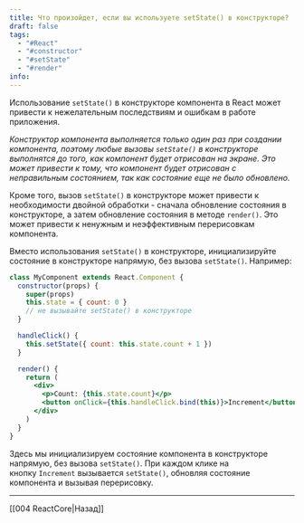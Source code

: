 ```yaml
---
title: Что произойдет, если вы используете setState() в конструкторе?
draft: false
tags:
  - "#React"
  - "#constructor"
  - "#setState"
  - "#render"
info:
---
```

Использование `setState()` в конструкторе компонента в React может привести к нежелательным последствиям и ошибкам в работе приложения.

_Конструктор компонента выполняется только один раз при создании компонента, поэтому любые вызовы `setState()` в конструкторе выполнятся до того, как компонент будет отрисован на экране. Это может привести к тому, что компонент будет отрисован с неправильным состоянием, так как состояние еще не было обновлено._

Кроме того, вызов `setState()` в конструкторе может привести к необходимости двойной обработки - сначала обновление состояния в конструкторе, а затем обновление состояния в методе `render()`. Это может привести к ненужным и неэффективным перерисовкам компонента.

Вместо использования `setState()` в конструкторе, инициализируйте состояние в конструкторе напрямую, без вызова `setState()`. Например:

```jsx
class MyComponent extends React.Component {
  constructor(props) {
    super(props)
    this.state = { count: 0 }
    // не вызывайте setState() в конструкторе
  }

  handleClick() {
    this.setState({ count: this.state.count + 1 })
  }

  render() {
    return (
      <div>
        <p>Count: {this.state.count}</p>
        <button onClick={this.handleClick.bind(this)}>Increment</button>
      </div>
    )
  }
}
```

Здесь мы инициализируем состояние компонента в конструкторе напрямую, без вызова `setState()`. При каждом клике на кнопку `Increment` вызывается `setState()`, обновляя состояние компонента и вызывая перерисовку.

---

[[004 ReactCore|Назад]]